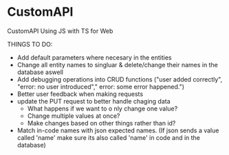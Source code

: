 # CustomAPI
CustomAPI Using JS with TS for Web


THINGS TO DO:
- Add default parameters where necesary in the entities
- Change all entity names to singluar & delete/change their names in the database aswell
- Add debugging operations into CRUD functions ("user added correctly", "error: no user introduced"," error: some error happened.")
- Better user feedback when making requests
- update the PUT request to better handle chaging data
    - What happens if we want to o nly change one value?
    - Change multiple values at once?
    - Make changes based on other things rather than id?
- Match in-code names with json expected names. (If json sends a value called 'name' make sure its also called 'name' in code and in the database)